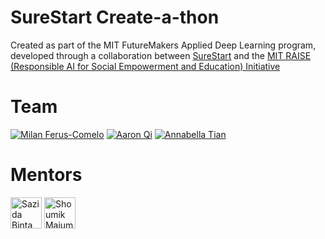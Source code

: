 # SureStart Create-a-thon

Created as part of the MIT FutureMakers Applied Deep Learning program, developed through a collaboration between [SureStart](https://mysurestart.com/) and the [MIT RAISE (Responsible AI for Social Empowerment and Education) Initiative](https://raise.mit.edu/)

# Team

[![](https://github.com/mferuscomelo.png?size=50 "Milan Ferus-Comelo")](https://github.com/mferuscomelo)
[![](https://github.com/mikemaid.png?size=50 "Aaron Qi")](https://github.com/mikemaid)
[![](https://github.com/annabellatian.png?size=50 "Annabella Tian")](https://github.com/annabellatian)

# Mentors
[<img src="https://github.com/sazidabintaislam.png" height="50" title="Sazida Binta Islam">](https://github.com/sazidabintaislam)
[<img src="https://github.com/ShoumikMajumdar.png" height="50" title="Shoumik Majumdar">](https://github.com/ShoumikMajumdar)